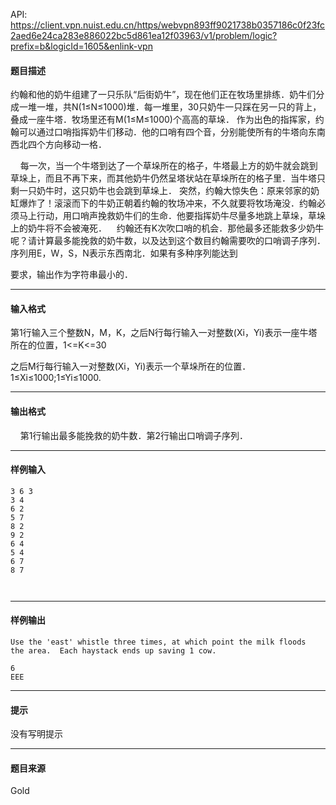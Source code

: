 API: https://client.vpn.nuist.edu.cn/https/webvpn893ff9021738b0357186c0f23fc2aed6e24ca283e886022bc5d861ea12f03963/v1/problem/logic?prefix=b&logicId=1605&enlink-vpn

#### 题目描述

约翰和他的奶牛组建了一只乐队“后街奶牛”，现在他们正在牧场里排练．奶牛们分成一堆一堆，共N(1≤N≤1000)堆．每一堆里，30只奶牛一只踩在另一只的背上，叠成一座牛塔．牧场里还有M(1≤M≤1000)个高高的草垛． 作为出色的指挥家，约翰可以通过口哨指挥奶牛们移动．他的口哨有四个音，分别能使所有的牛塔向东南西北四个方向移动一格．

    每一次，当一个牛塔到达了一个草垛所在的格子，牛塔最上方的奶牛就会跳到草垛上，而且不再下来，而其他奶牛仍然呈塔状站在草垛所在的格子里．当牛塔只剩一只奶牛时，这只奶牛也会跳到草垛上． 突然，约翰大惊失色：原来邻家的奶缸爆炸了！滚滚而下的牛奶正朝着约翰的牧场冲来，不久就要将牧场淹没．约翰必须马上行动，用口哨声挽救奶牛们的生命．他要指挥奶牛尽量多地跳上草垛，草垛上的奶牛将不会被淹死．    约翰还有K次吹口哨的机会．那他最多还能救多少奶牛呢？请计算最多能挽救的奶牛数，以及达到这个数目约翰需要吹的口哨调子序列．序列用E，W，S，N表示东西南北．如果有多种序列能达到

要求，输出作为字符串最小的．

---

#### 输入格式

第1行输入三个整数N，M，K，之后N行每行输入一对整数(Xi，Yi)表示一座牛塔所在的位置，1<=K<=30

之后M行每行输入一对整数(Xi，Yi)表示一个草垛所在的位置．1≤Xi≤1000;1≤Yi≤1000.

---

#### 输出格式

    第1行输出最多能挽救的奶牛数．第2行输出口哨调子序列．

---

#### 样例输入
```
3 6 3 
3 4 
6 2 
5 7 
8 2 
9 2 
6 4 
5 4 
6 7 
8 7 



```

---

#### 样例输出
```
Use the 'east' whistle three times, at which point the milk floods
the area.  Each haystack ends up saving 1 cow.

6 
EEE 

```

---

#### 提示

没有写明提示

---

#### 题目来源

Gold